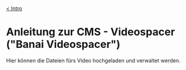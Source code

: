 [&lt; Intro]()

# Anleitung zur CMS - Videospacer ("Banai Videospacer")

Hier können die Dateien fürs Video hochgeladen und verwaltet werden.




